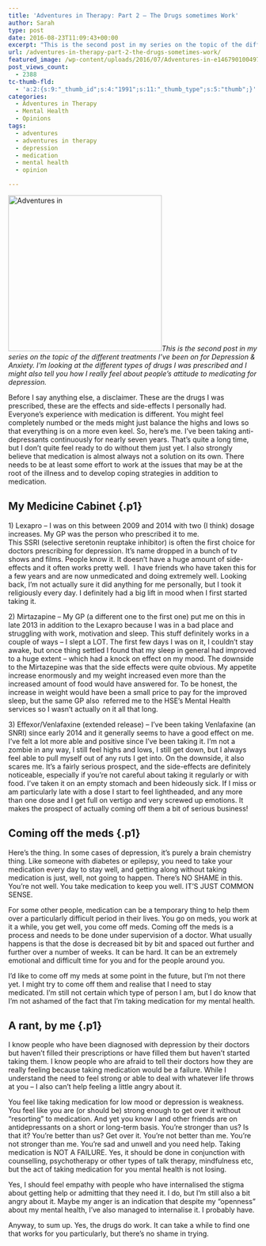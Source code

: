 ```yaml
---
title: 'Adventures in Therapy: Part 2 – The Drugs sometimes Work'
author: Sarah
type: post
date: 2016-08-23T11:09:43+00:00
excerpt: "This is the second post in my series on the topic of the different treatments I've been on for Depression & Anxiety. I'm looking at the different types of drugs I was prescribed and I might also tell you how I really feel about people's attitude to medicating for depression."
url: /adventures-in-therapy-part-2-the-drugs-sometimes-work/
featured_image: /wp-content/uploads/2016/07/Adventures-in-e1467901004972.jpg
post_views_count:
  - 2388
tc-thumb-fld:
  - 'a:2:{s:9:"_thumb_id";s:4:"1991";s:11:"_thumb_type";s:5:"thumb";}'
categories:
  - Adventures in Therapy
  - Mental Health
  - Opinions
tags:
  - adventures
  - adventures in therapy
  - depression
  - medication
  - mental health
  - opinion

---
```

<p class="p1">
  <img class="alignright size-full wp-image-1991" src="http://niria.in/wp-content/uploads/2016/07/Adventures-in-e1467901004972.jpg" alt="Adventures in" width="310" height="315" srcset="http://niria.in/wp-content/uploads/2016/07/Adventures-in-e1467901004972.jpg 310w, http://niria.in/wp-content/uploads/2016/07/Adventures-in-e1467901004972-295x300.jpg 295w" sizes="(max-width: 310px) 100vw, 310px" /><em>This is the second post in my series on the topic of the different treatments I&#8217;ve been on for Depression & Anxiety. I&#8217;m looking at the different types of drugs I was prescribed and I might also tell you how I really feel about people&#8217;s attitude to medicating for depression.</em>
</p>

<p class="p1">
  Before I say anything else, a disclaimer. These are the drugs I was prescribed, these are the effects and side-effects I personally had. Everyone&#8217;s experience with medication is different. You might feel completely numbed or the meds might just balance the highs and lows so that everything is on a more even keel. So, here&#8217;s me. I&#8217;ve been taking anti-depressants continuously for nearly seven years. That&#8217;s quite a long time, but I don&#8217;t quite feel ready to do without them just yet. I also strongly believe that medication is almost always not a solution on its own. There needs to be at least some effort to work at the issues that may be at the root of the illness and to develop coping strategies in addition to medication.
</p>

## My Medicine Cabinet {.p1}

<p class="p1">
  1) Lexapro &#8211; I was on this between 2009 and 2014 with two (I think) dosage increases. My GP was the person who prescribed it to me.<br /> This SSRI (selective seretonin reuptake inhibitor) is often the first choice for doctors prescribing for depression. It&#8217;s name dropped in a bunch of tv shows and films. People know it. It doesn&#8217;t have a huge amount of side-effects and it often works pretty well.  I have friends who have taken this for a few years and are now unmedicated and doing extremely well. Looking back, I’m not actually sure it did anything for me personally, but I took it religiously every day. I definitely had a big lift in mood when I first started taking it.
</p>

<p class="p1">
  2) Mirtazapine &#8211; My GP (a different one to the first one) put me on this in late 2013 in addition to the Lexapro because I was in a bad place and struggling with work, motivation and sleep. This stuff definitely works in a couple of ways &#8211; I slept a LOT. The first few days I was on it, I couldn’t stay awake, but once thing settled I found that my sleep in general had improved to a huge extent &#8211; which had a knock on effect on my mood. The downside to the Mirtazepine was that the side effects were quite obvious. My appetite increase enormously and my weight increased even more than the increased amount of food would have answered for. To be honest, the increase in weight would have been a small price to pay for the improved sleep, but the same GP also  referred me to the HSE&#8217;s Mental Health services so I wasn&#8217;t actually on it all that long.
</p>

<p class="p1">
  3) Effexor/Venlafaxine (extended release) &#8211; I’ve been taking Venlafaxine (an SNRI) since early 2014 and it generally seems to have a good effect on me. I’ve felt a lot more able and positive since I&#8217;ve been taking it. I&#8217;m not a zombie in any way, I still feel highs and lows, I still get down, but I always feel able to pull myself out of any ruts I get into. On the downside, it also scares me. It&#8217;s a fairly serious prospect, and the side-effects are definitely noticeable, especially if you&#8217;re not careful about taking it regularly or with food. I’ve taken it on an empty stomach and been hideously sick. If I miss or am particularly late with a dose I start to feel lightheaded, and any more than one dose and I get full on vertigo and very screwed up emotions. It makes the prospect of actually coming off them a bit of serious business!
</p>

## Coming off the meds {.p1}

<p class="p1">
  Here&#8217;s the thing. In some cases of depression, it’s purely a brain chemistry thing. Like someone with diabetes or epilepsy, you need to take your medication every day to stay well, and getting along without taking medication is just, well, not going to happen. There’s NO SHAME in this. You’re not well. You take medication to keep you well. IT’S JUST COMMON SENSE.
</p>

<p class="p1">
  For some other people, medication can be a temporary thing to help them over a particularly difficult period in their lives. You go on meds, you work at it a while, you get well, you come off meds. Coming off the meds is a process and needs to be done under supervision of a doctor. What usually happens is that the dose is decreased bit by bit and spaced out further and further over a number of weeks. It can be hard. It can be an extremely emotional and difficult time for you and for the people around you.
</p>

<p class="p1">
  I&#8217;d like to come off my meds at some point in the future, but I&#8217;m not there yet. I might try to come off them and realise that I need to stay medicated. I&#8217;m still not certain which type of person I am, but I do know that I&#8217;m not ashamed of the fact that I&#8217;m taking medication for my mental health.
</p>

## A rant, by me {.p1}

<p class="p1">
  I know people who have been diagnosed with depression by their doctors but haven’t filled their prescriptions or have filled them but haven’t started taking them. I know people who are afraid to tell their doctors how they are really feeling because taking medication would be a failure. While I understand the need to feel strong or able to deal with whatever life throws at you &#8211; I also can’t help feeling a little angry about it.
</p>

<p class="p1">
  You feel like taking medication for low mood or depression is weakness. You feel like you are (or should be) strong enough to get over it without “resorting” to medication. And yet you know I and other friends are on antidepressants on a short or long-term basis. You’re stronger than us? Is that it? You’re better than us? Get over it. You’re not better than me. You’re not stronger than me. You’re sad and unwell and you need help. Taking medication is NOT A FAILURE. Yes, it should be done in conjunction with counselling, psychotherapy or other types of talk therapy, mindfulness etc, but the act of taking medication for you mental health is not losing.
</p>

<p class="p1">
  Yes, I should feel empathy with people who have internalised the stigma about getting help or admitting that they need it. I do, but I&#8217;m still also a bit angry about it. Maybe my anger is an indication that despite my “openness” about my mental health, I’ve also managed to internalise it. I probably have.
</p>

Anyway, to sum up. Yes, the drugs do work. It can take a while to find one that works for you particularly, but there&#8217;s no shame in trying.